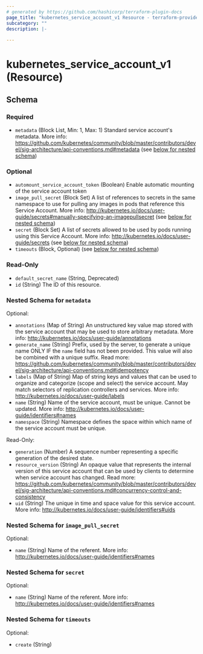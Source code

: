 ```yaml
---
# generated by https://github.com/hashicorp/terraform-plugin-docs
page_title: "kubernetes_service_account_v1 Resource - terraform-provider-kubernetes"
subcategory: ""
description: |-
  
---
```


# kubernetes_service_account_v1 (Resource)





<!-- schema generated by tfplugindocs -->
## Schema

### Required

- `metadata` (Block List, Min: 1, Max: 1) Standard service account's metadata. More info: https://github.com/kubernetes/community/blob/master/contributors/devel/sig-architecture/api-conventions.md#metadata (see [below for nested schema](#nestedblock--metadata))

### Optional

- `automount_service_account_token` (Boolean) Enable automatic mounting of the service account token
- `image_pull_secret` (Block Set) A list of references to secrets in the same namespace to use for pulling any images in pods that reference this Service Account. More info: http://kubernetes.io/docs/user-guide/secrets#manually-specifying-an-imagepullsecret (see [below for nested schema](#nestedblock--image_pull_secret))
- `secret` (Block Set) A list of secrets allowed to be used by pods running using this Service Account. More info: http://kubernetes.io/docs/user-guide/secrets (see [below for nested schema](#nestedblock--secret))
- `timeouts` (Block, Optional) (see [below for nested schema](#nestedblock--timeouts))

### Read-Only

- `default_secret_name` (String, Deprecated)
- `id` (String) The ID of this resource.

<a id="nestedblock--metadata"></a>
### Nested Schema for `metadata`

Optional:

- `annotations` (Map of String) An unstructured key value map stored with the service account that may be used to store arbitrary metadata. More info: http://kubernetes.io/docs/user-guide/annotations
- `generate_name` (String) Prefix, used by the server, to generate a unique name ONLY IF the `name` field has not been provided. This value will also be combined with a unique suffix. Read more: https://github.com/kubernetes/community/blob/master/contributors/devel/sig-architecture/api-conventions.md#idempotency
- `labels` (Map of String) Map of string keys and values that can be used to organize and categorize (scope and select) the service account. May match selectors of replication controllers and services. More info: http://kubernetes.io/docs/user-guide/labels
- `name` (String) Name of the service account, must be unique. Cannot be updated. More info: http://kubernetes.io/docs/user-guide/identifiers#names
- `namespace` (String) Namespace defines the space within which name of the service account must be unique.

Read-Only:

- `generation` (Number) A sequence number representing a specific generation of the desired state.
- `resource_version` (String) An opaque value that represents the internal version of this service account that can be used by clients to determine when service account has changed. Read more: https://github.com/kubernetes/community/blob/master/contributors/devel/sig-architecture/api-conventions.md#concurrency-control-and-consistency
- `uid` (String) The unique in time and space value for this service account. More info: http://kubernetes.io/docs/user-guide/identifiers#uids


<a id="nestedblock--image_pull_secret"></a>
### Nested Schema for `image_pull_secret`

Optional:

- `name` (String) Name of the referent. More info: http://kubernetes.io/docs/user-guide/identifiers#names


<a id="nestedblock--secret"></a>
### Nested Schema for `secret`

Optional:

- `name` (String) Name of the referent. More info: http://kubernetes.io/docs/user-guide/identifiers#names


<a id="nestedblock--timeouts"></a>
### Nested Schema for `timeouts`

Optional:

- `create` (String)


